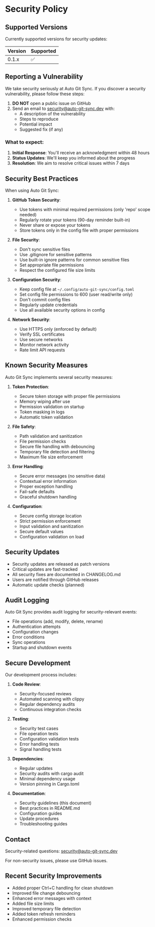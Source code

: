 # Security Policy

## Supported Versions

Currently supported versions for security updates:

| Version | Supported          |
| ------- | ------------------ |
| 0.1.x   | :white_check_mark: |

## Reporting a Vulnerability

We take security seriously at Auto Git Sync. If you discover a security vulnerability, please follow these steps:

1. **DO NOT** open a public issue on GitHub
2. Send an email to security@auto-git-sync.dev with:
   - A description of the vulnerability
   - Steps to reproduce
   - Potential impact
   - Suggested fix (if any)

### What to expect:

1. **Initial Response**: You'll receive an acknowledgment within 48 hours
2. **Status Updates**: We'll keep you informed about the progress
3. **Resolution**: We aim to resolve critical issues within 7 days

## Security Best Practices

When using Auto Git Sync:

1. **GitHub Token Security**:
   - Use tokens with minimal required permissions (only 'repo' scope needed)
   - Regularly rotate your tokens (90-day reminder built-in)
   - Never share or expose your tokens
   - Store tokens only in the config file with proper permissions

2. **File Security**:
   - Don't sync sensitive files
   - Use .gitignore for sensitive patterns
   - Use built-in ignore patterns for common sensitive files
   - Set appropriate file permissions
   - Respect the configured file size limits

3. **Configuration Security**:
   - Keep config file at `~/.config/auto-git-sync/config.toml`
   - Set config file permissions to 600 (user read/write only)
   - Don't commit config files
   - Regularly update credentials
   - Use all available security options in config

4. **Network Security**:
   - Use HTTPS only (enforced by default)
   - Verify SSL certificates
   - Use secure networks
   - Monitor network activity
   - Rate limit API requests

## Known Security Measures

Auto Git Sync implements several security measures:

1. **Token Protection**:
   - Secure token storage with proper file permissions
   - Memory wiping after use
   - Permission validation on startup
   - Token masking in logs
   - Automatic token validation

2. **File Safety**:
   - Path validation and sanitization
   - File permission checks
   - Secure file handling with debouncing
   - Temporary file detection and filtering
   - Maximum file size enforcement

3. **Error Handling**:
   - Secure error messages (no sensitive data)
   - Contextual error information
   - Proper exception handling
   - Fail-safe defaults
   - Graceful shutdown handling

4. **Configuration**:
   - Secure config storage location
   - Strict permission enforcement
   - Input validation and sanitization
   - Secure default values
   - Configuration validation on load

## Security Updates

- Security updates are released as patch versions
- Critical updates are fast-tracked
- All security fixes are documented in CHANGELOG.md
- Users are notified through GitHub releases
- Automatic update checks (planned)

## Audit Logging

Auto Git Sync provides audit logging for security-relevant events:

- File operations (add, modify, delete, rename)
- Authentication attempts
- Configuration changes
- Error conditions
- Sync operations
- Startup and shutdown events

## Secure Development

Our development process includes:

1. **Code Review**:
   - Security-focused reviews
   - Automated scanning with clippy
   - Regular dependency audits
   - Continuous integration checks

2. **Testing**:
   - Security test cases
   - File operation tests
   - Configuration validation tests
   - Error handling tests
   - Signal handling tests

3. **Dependencies**:
   - Regular updates
   - Security audits with cargo audit
   - Minimal dependency usage
   - Version pinning in Cargo.toml

4. **Documentation**:
   - Security guidelines (this document)
   - Best practices in README.md
   - Configuration guides
   - Update procedures
   - Troubleshooting guides

## Contact

Security-related questions: security@auto-git-sync.dev

For non-security issues, please use GitHub issues.

## Recent Security Improvements

- Added proper Ctrl+C handling for clean shutdown
- Improved file change debouncing
- Enhanced error messages with context
- Added file size limits
- Improved temporary file detection
- Added token refresh reminders
- Enhanced permission checks
